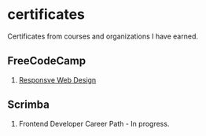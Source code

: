 # certificates
Certificates from courses and organizations I have earned.

## FreeCodeCamp
1. [Responsve Web Design](https://www.freecodecamp.org/certification/kailoon/responsive-web-design)

## Scrimba
1. Frontend Developer Career Path - In progress.
